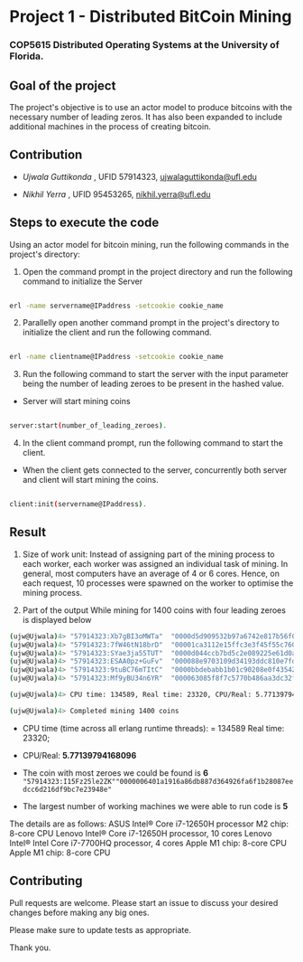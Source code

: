 
  # Project 1 - Distributed BitCoin Mining
  ### COP5615 Distributed Operating Systems at the University of Florida.

## Goal of the project

The project's objective is to use an actor model to produce bitcoins with the necessary number of leading zeros. It has also been expanded to include additional machines in the process of creating bitcoin.

## Contribution

* *Ujwala Guttikonda* , UFID 57914323,  ujwalaguttikonda@ufl.edu

* *Nikhil Yerra* , UFID 95453265,  nikhil.yerra@ufl.edu

  
## Steps to execute the code

  

Using an actor model for bitcoin mining,  run the following commands in the project's directory: 

  

1. Open the command prompt in the project directory and run the following command to initialize the Server

  

```bash

erl -name servername@IPaddress -setcookie cookie_name

```


2. Parallelly open another command prompt in the project's directory to initialize the client and run the following command.


```bash

erl -name clientname@IPaddress -setcookie cookie_name

```

 3. Run the following command to start the server with the input parameter being the number of leading zeroes to be present in the hashed value. 
 - Server will start mining coins

  
  

```bash

server:start(number_of_leading_zeroes).

```

  
  

 4. In the client command prompt, run the following command to start the client.
 - When the client gets connected to the server, concurrently both server and client will start mining the coins. 

  

```bash

client:init(servername@IPaddress).

```

  

## Result

  

1. Size of work unit: Instead of assigning part of the mining process to each worker, each worker was assigned an individual task of mining. In general, most computers have an average of 4 or 6 cores. Hence, on each request, 10 processes were spawned on the worker to optimise the mining process.
  
  
  

2. Part of the output While mining for 1400 coins with four leading zeroes is displayed below

  
  
```bash
(ujw@Ujwala)4> "57914323:Xb7gBI3oMWTa"  "0000d5d909532b97a6742e817b56f0c0784a371935abfccf76f36ea31f366e29"
(ujw@Ujwala)4> "57914323:7fW46tN18brD"  "00001ca3112e15ffc3e3f45f55c760b286865f4d513adc7b0020a6038b0f6965"
(ujw@Ujwala)4> "57914323:SYae3ja55TUT"  "0000d044ccb7bd5c2e089225e61d0a95f636c6fa099478d479e90c9dad7a34ef"
(ujw@Ujwala)4> "57914323:ESAA0pz+GuFv"  "000088e9703109d34193ddc810e7fdd6c8ee5e4d507b594eef422044db00fef6"
(ujw@Ujwala)4> "57914323:9tuBC76mTItC"  "0000bbdebabb1b01c90208e0f435420718d7c79f15356935a4ce3c88673eb345"
(ujw@Ujwala)4> "57914323:Mf9yBU34n6YR"  "000063085f8f7c5770b486aa3dc32f5ac4fa971d0aa784a24a7cacea11c5d1ec"

(ujw@Ujwala)4> CPU time: 134589, Real time: 23320, CPU/Real: 5.77139794168096

(ujw@Ujwala)4> Completed mining 1400 coins

```

  * CPU time (time across all erlang runtime threads): = 134589 Real time: 23320; 

   * CPU/Real:  **5.77139794168096**

  

* The coin with most zeroes we could be found is  **6** 
` "57914323:I15Fz25le2ZK""0000006401a1916a86db887d364926fa6f1b28087eedcc6d216df9bc7e23948e" `

-   The largest number of working machines we were able to run code is  **5**
   
The details are as follows:
ASUS Intel® Core i7-12650H processor M2 chip: 8-core CPU
Lenovo Intel® Core i7-12650H processor, 10 cores
Lenovo Intel® Intel Core i7-7700HQ processor, 4 cores
Apple M1 chip: 8-core CPU
Apple M1 chip: 8-core CPU


## Contributing

Pull requests are welcome. Please start an issue to discuss your desired changes before making any big ones.

Please make sure to update tests as appropriate.

Thank you.
